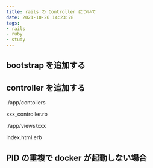 ```yaml
---
title: rails の Controller について
date: 2021-10-26 14:23:28
tags: 
- rails
- ruby
- study
---
```


## bootstrap を追加する

## controller を追加する

./app/contollers

xxx_controller.rb

./app/views/xxx

index.html.erb

## PID の重複で docker が起動しない場合
